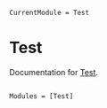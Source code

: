 ```@meta
CurrentModule = Test
```

# Test

Documentation for [Test](https://github.com/mathutopia/Test.jl).

```@index
```

```@autodocs
Modules = [Test]
```
